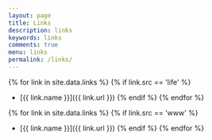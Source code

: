```yaml
---
layout: page
title: Links
description: links
keywords: links
comments: true
menu: links
permalink: /links/
---
```


{% for link in site.data.links %}
  {% if link.src == 'life' %}
* [{{ link.name }}]({{ link.url }})
  {% endif %}
{% endfor %}


{% for link in site.data.links %}
  {% if link.src == 'www' %}
* [{{ link.name }}]({{ link.url }})
  {% endif %}
{% endfor %}
